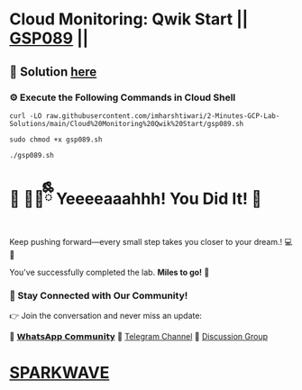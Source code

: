 # Cloud Monitoring: Qwik Start || [GSP089](https://www.cloudskillsboost.google/focuses/10599?parent=catalog) ||

## 🔑 Solution [here](https://youtu.be/L3Q8sE0dkUQ)

### ⚙️ Execute the Following Commands in Cloud Shell

```
curl -LO raw.githubusercontent.com/imharshtiwari/2-Minutes-GCP-Lab-Solutions/main/Cloud%20Monitoring%20Qwik%20Start/gsp089.sh

sudo chmod +x gsp089.sh

./gsp089.sh
```

# 🎉 🐻‍❄️ྀིྀི Yeeeeaaahhh! You Did It! 🎉


Keep pushing forward—every small step takes you closer to your dream.! 💻🚀

You've successfully completed the lab. **Miles to go!** 🚀


### 💬 Stay Connected with Our Community!

👉 Join the conversation and never miss an update:

💚 [𝗪𝗵𝗮𝘁𝘀𝗔𝗽𝗽 𝗖𝗼𝗺𝗺𝘂𝗻𝗶𝘁𝘆](https://chat.whatsapp.com/ECJ9h8GA3CA1ksaI9m5NrX)
📢 [Telegram Channel](https://t.me/sparkwave.01)
👥 [Discussion Group](https://t.me/sparkwave.01chats)

# [SPARKWAVE](https://www.youtube.com/@sparkwave.01)
